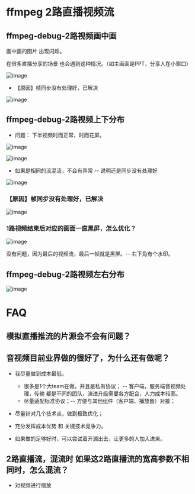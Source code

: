 # ffmpeg 2路直播视频流


## ffmpeg-debug-2路视频画中画

画中画的图片 出现闪烁。

在很多直播分享的场景 也会遇到这种情况。（如主画面是PPT，分享人在小窗口）

![image](https://github.com/user-attachments/assets/8280231a-50fe-4e63-b708-9c501cf1be52)

* 【原因】帧同步没有处理好，已解决

![image](https://github.com/user-attachments/assets/992da2e0-c8fb-45c8-9bbe-b30635f8cb23)


## ffmpeg-debug-2路视频上下分布

* 问题： 下半视频时而正常，时而花屏。

![image](https://github.com/user-attachments/assets/b68951ea-4201-4188-a212-bf08b0687345)

![image](https://github.com/user-attachments/assets/ac8dae4b-0fb2-425d-8bba-b38cedeb8b82)



* 如果是相同的流混流，不会有异常 -- 说明还是同步没有处理好

![image](https://github.com/user-attachments/assets/158a2ebd-fcce-48fa-93ca-99811a34dc5f)


### 【原因】帧同步没有处理好，已解决

![image](https://github.com/user-attachments/assets/fd1cee49-1954-4ae4-92d1-d6684ea207b8)

### 1路视频结束后对应的画面一直黑屏，怎么优化？

![image](https://github.com/user-attachments/assets/36362ad0-ab64-427a-84a7-fdd904fbe91f)

没有问题，因为最后的视频流，最后一帧就是黑屏。-- 右下角有个水印。


## ffmpeg-debug-2路视频左右分布

![image](https://github.com/user-attachments/assets/50c00656-e404-4130-bed4-dc8273fc4488)



# FAQ

## 模拟直播推流的片源会不会有问题？

## 音视频目前业界做的很好了，为什么还有做呢？

* 我尽量做到成本最低。
  * 很多是1个大team在做，并且是私有协议； -- 客户端，服务端音视频处理，传输 都是不同的团队，演进升级需要各方配合，人力成本较高。
  * 尽量适配标准协议；-- 方便与其他组件（客户端、播放器）对接；

* 尽量针对几个技术点，做到极致优化；

* 充分发挥成本优势 和 关键技术竞争力。

* 如果做的足够好时，可以尝试着开源出去，让更多的人加入进来。

## 2路直播流，混流时 如果这2路直播流的宽高参数不相同时，怎么混流？

* 对视频进行缩放

